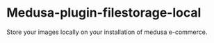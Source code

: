# Medusa-plugin-filestorage-local

Store your images locally on your installation of medusa e-commerce.
